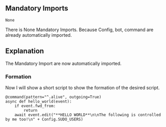 ## Mandatory Imports
```python3
None
```
There is None Mandatory Imports. Because Config, bot, command are already automatically imported.

## Explanation
The Mandatory Import are now automatically imported.

### Formation
Now I will show a short script to show the formation of the desired script.
```python3
@command(pattern="^.alive", outgoing=True)
async def hello_world(event):
    if event.fwd_from:
        return
    await event.edit("**HELLO WORLD**\n\nThe following is controlled by me too!\n" + Config.SUDO_USERS)
```
